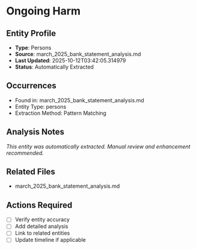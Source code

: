 # Ongoing Harm

## Entity Profile
- **Type**: Persons
- **Source**: march_2025_bank_statement_analysis.md
- **Last Updated**: 2025-10-12T03:42:05.314979
- **Status**: Automatically Extracted

## Occurrences
- Found in: march_2025_bank_statement_analysis.md
- Entity Type: persons
- Extraction Method: Pattern Matching

## Analysis Notes
*This entity was automatically extracted. Manual review and enhancement recommended.*

## Related Files
- march_2025_bank_statement_analysis.md

## Actions Required
- [ ] Verify entity accuracy
- [ ] Add detailed analysis
- [ ] Link to related entities
- [ ] Update timeline if applicable
